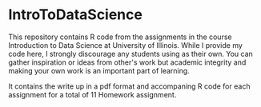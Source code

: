 # IntroToDataScience
This repository contains R code from the assignments in the course Introduction to Data Science at University of Illinois. While I provide my code here, I strongly discourage any students using as their own. You can gather inspiration or ideas from other's work but academic integrity and making your own work is an important part of learning.


It contains the write up in a pdf format and accompaning R code for each assignment for a total of 11 Homework assignment. 
